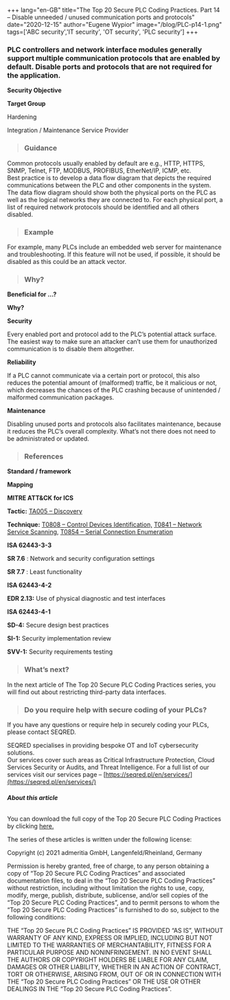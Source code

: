 +++
lang="en-GB"
title="The Top 20 Secure PLC Coding Practices. Part 14 – Disable unneeded / unused communication ports and protocols"
date="2020-12-15"
author="Eugene Wypior"
image="/blog/PLC-p14-1.png"
tags=['ABC security','IT security', 'OT security', 'PLC security']
+++

### **PLC controllers and network interface modules generally support multiple communication protocols that are enabled by default. Disable ports and protocols that are not required for the application.**

**Security Objective**

**Target Group**

Hardening

Integration / Maintenance Service Provider

> ### Guidance

Common protocols usually enabled by default are e.g., HTTP, HTTPS, SNMP, Telnet, FTP, MODBUS, PROFIBUS, EtherNet/IP, ICMP, etc.  
Best practice is to develop a data flow diagram that depicts the required communications between the PLC and other components in the system.  
The data flow diagram should show both the physical ports on the PLC as well as the logical networks they are connected to. For each physical port, a list of required network protocols should be identified and all others disabled.

> ### Example

For example, many PLCs include an embedded web server for maintenance and troubleshooting. If this feature will not be used, if possible, it should be disabled as this could be an attack vector.

> ### Why? 

**Beneficial for …?**

**Why?**

**Security**

Every enabled port and protocol add to the PLC’s potential attack surface. The easiest way to make sure an attacker can’t use them for unauthorized communication is to disable them altogether.

**Reliability** 

If a PLC cannot communicate via a certain port or protocol, this also reduces the potential amount of (malformed) traffic, be it malicious or not, which decreases the chances of the PLC crashing because of unintended / malformed communication packages.

**Maintenance** 

Disabling unused ports and protocols also facilitates maintenance, because it reduces the PLC’s overall complexity. What’s not there does not need to be administrated or updated.

> ### References

**Standard / framework**

**Mapping**

**MITRE ATT&CK for ICS** 

**Tactic:** [TA005 – Discovery](https://collaborate.mitre.org/attackics/index.php/Discovery)

**Technique:** [T0808 – Control Devices Identification,](https://collaborate.mitre.org/attackics/index.php/Technique/T0808) [T0841 – Network Service Scanning](https://collaborate.mitre.org/attackics/index.php/Technique/T0841), [T0854 – Serial Connection Enumeration](https://collaborate.mitre.org/attackics/index.php/Technique/T0854)

**ISA 62443-3-3** 

**SR 7.6** : Network and security configuration settings  

**SR 7.7** : Least functionality

**ISA 62443-4-2** 

**EDR 2.13:** Use of physical diagnostic and test interfaces

**ISA 62443-4-1**

**SD-4:** Secure design best practices

**SI-1:** Security implementation review

**SVV-1:** Security requirements testing

> ### What’s next?

In the next article of The Top 20 Secure PLC Coding Practices series, you will find out about restricting third-party data interfaces.

> ### Do you require help with secure coding of your PLCs?

If you have any questions or require help in securely coding your PLCs, please contact SEQRED.

SEQRED specialises in providing bespoke OT and IoT cybersecurity solutions.  
Our services cover such areas as Critical Infrastructure Protection, Cloud Services Security or Audits, and Threat Intelligence. For a full list of our services visit our services page – [https://seqred.pl/en/services/](https://seqred.pl/en/services/)

###### **About this article**

You can download the full copy of the Top 20 Secure PLC Coding Practices by clicking [here.](https://www.plc-security.com/index.html#download)

The series of these articles is written under the following license:

Copyright (c) 2021 admeritia GmbH, Langenfeld/Rheinland, Germany

Permission is hereby granted, free of charge, to any person obtaining a copy of “Top 20 Secure PLC Coding Practices” and associated documentation files, to deal in the “Top 20 Secure PLC Coding Practices” without restriction, including without limitation the rights to use, copy, modify, merge, publish, distribute, sublicense, and/or sell copies of the “Top 20 Secure PLC Coding Practices”, and to permit persons to whom the “Top 20 Secure PLC Coding Practices” is furnished to do so, subject to the following conditions:

THE “Top 20 Secure PLC Coding Practices” IS PROVIDED “AS IS”, WITHOUT WARRANTY OF ANY KIND, EXPRESS OR IMPLIED, INCLUDING BUT NOT LIMITED TO THE WARRANTIES OF MERCHANTABILITY, FITNESS FOR A PARTICULAR PURPOSE AND NONINFRINGEMENT. IN NO EVENT SHALL THE AUTHORS OR COPYRIGHT HOLDERS BE LIABLE FOR ANY CLAIM, DAMAGES OR OTHER LIABILITY, WHETHER IN AN ACTION OF CONTRACT, TORT OR OTHERWISE, ARISING FROM, OUT OF OR IN CONNECTION WITH THE “Top 20 Secure PLC Coding Practices” OR THE USE OR OTHER DEALINGS IN THE “Top 20 Secure PLC Coding Practices”.

